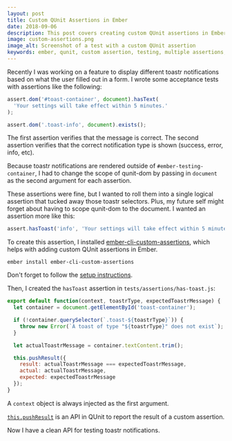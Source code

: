 ```yaml
---
layout: post
title: Custom QUnit Assertions in Ember
date: 2018-09-06
description: This post covers creating custom QUnit assertions in Ember.
image: custom-assertions.png
image_alt: Screenshot of a test with a custom QUnit assertion
keywords: ember, qunit, custom assertion, testing, multiple assertions, test
---
```


Recently I was working on a feature to display different toastr notifications based on what the user filled out in a form. I wrote some acceptance tests with assertions like the following:

```js
assert.dom('#toast-container', document).hasText(
  'Your settings will take effect within 5 minutes.'
);

assert.dom('.toast-info', document).exists();
```

The first assertion verifies that the message is correct. The second assertion verifies that the correct notification type is shown (success, error, info, etc).

Because toastr notifications are rendered outside of `#ember-testing-container`, I had to change the scope of qunit-dom by passing in `document` as the second argument for each assertion.

These assertions were fine, but I wanted to roll them into a single logical assertion that tucked away those toastr selectors. Plus, my future self might forget about having to scope qunit-dom to the document. I wanted an assertion more like this:

```js
assert.hasToast('info', 'Your settings will take effect within 5 minutes.');
```

To create this assertion, I installed [ember-cli-custom-assertions](https://github.com/DockYard/ember-cli-custom-assertions), which helps with adding custom QUnit assertions in Ember.

```
ember install ember-cli-custom-assertions
```

Don't forget to follow the [setup instructions](https://github.com/DockYard/ember-cli-custom-assertions#setup).

Then, I created the `hasToast` assertion in `tests/assertions/has-toast.js`:

```js
export default function(context, toastrType, expectedToastrMessage) {
  let container = document.getElementById('toast-container');

  if (!container.querySelector(`.toast-${toastrType}`)) {
    throw new Error(`A toast of type "${toastrType}" does not exist`);
  }

  let actualToastrMessage = container.textContent.trim();

  this.pushResult({
    result: actualToastrMessage === expectedToastrMessage,
    actual: actualToastrMessage,
    expected: expectedToastrMessage
  });
}
```

A `context` object is always injected as the first argument.

[`this.pushResult`](https://api.qunitjs.com/assert/pushResult) is an API in QUnit to report the result of a custom assertion.

Now I have a clean API for testing toastr notifications.
